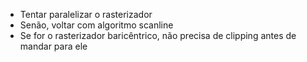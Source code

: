 - Tentar paralelizar o rasterizador
- Senão, voltar com algoritmo scanline
- Se for o rasterizador baricêntrico, não precisa de clipping antes de mandar para ele